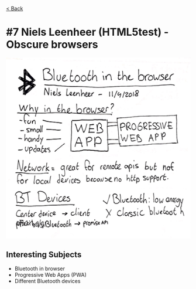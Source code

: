 [< Back](../README.md)

# #7 Niels Leenheer (HTML5test) - Obscure browsers

![](../images/week7.jpg)

## Interesting Subjects

- Bluetooth in browser
- Progressive Web Apps (PWA)
- Different Bluetooth devices
